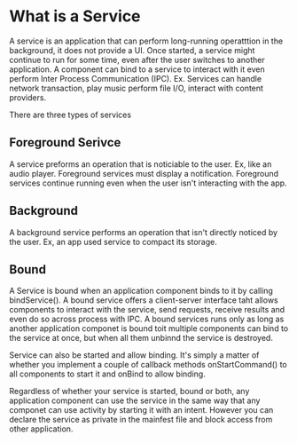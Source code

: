 # What is a Service
A service is an application that can perform long-running operatttion in the background, it does not provide a UI. Once started, a service might continue to run for some time, even after the user switches to another application. A component can bind to a service to interact with it even perform Inter Process Communication (IPC). Ex. Services can handle network transaction, play music perform file I/O, interact with content providers. 

There are three types of services

## Foreground Serivce
A service preforms an operation that is noticiable to the user. Ex, like an audio player. Foreground services must display a notification. Foreground services continue running even when the user isn't interacting with the app. 

## Background
A background  service performs an operation that isn't directly noticed by the user. Ex, an app used service to compact its storage. 


## Bound
A Service is bound when an application component binds to it by calling bindService().  A bound service offers a client-server interface taht allows components to interact with the service, send requests, receive results and even do so across process with IPC. A bound services runs only as long as another application componet is bound toit multiple components can bind to the service at once, but when all them unbinnd the service is destroyed. 

Service can also be started and allow binding. It's simply a matter of whether you implement a couple of callback methods onStartCommand() to all components to start it and  onBind to allow binding. 

Regardless of whether your service is started, bound or both, any application component can use the service in the same way that any componet can use activity by starting it with an intent. However you can declare the service as private in the mainfest file and block access from other application. 
